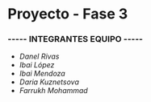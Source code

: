 # Proyecto - Fase 3

### ----- INTEGRANTES EQUIPO -----

* *Danel Rivas*  
* *Ibai López*  
* *Ibai Mendoza*  
* *Daria Kuznetsova*  
* *Farrukh Mohammad*
